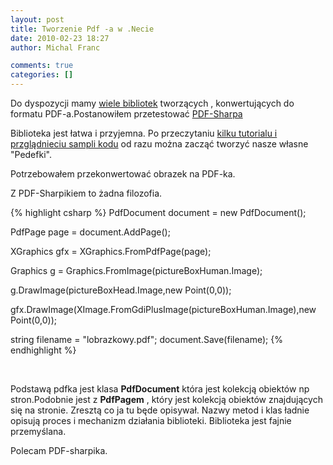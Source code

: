 ```yaml
---
layout: post
title: Tworzenie Pdf -a w .Necie 
date: 2010-02-23 18:27
author: Michal Franc

comments: true
categories: []
---
```

Do dyspozycji mamy <a href="http://stackoverflow.com/questions/177/how-do-i-programmatically-create-a-pdf-in-my-net-application"> wiele bibliotek</a> tworzących , konwertujących do formatu PDF-a.Postanowiłem przetestować <a href="http://pdfsharp.com/">PDF-Sharpa</a>

Biblioteka jest łatwa i przyjemna. Po przeczytaniu <a href="http://pdfsharp.com/PDFsharp/index.php?option=com_content&amp;task=view&amp;id=15&amp;Itemid=35">kilku tutorialu i przglądnieciu sampli kodu</a> od razu można zacząć tworzyć nasze własne "Pedefki".

Potrzebowałem przekonwertować obrazek na PDF-ka.

Z PDF-Sharpikiem to żadna filozofia.

{% highlight csharp %}
PdfDocument document = new PdfDocument();

PdfPage page = document.AddPage();

XGraphics gfx = XGraphics.FromPdfPage(page);

Graphics g = Graphics.FromImage(pictureBoxHuman.Image);

g.DrawImage(pictureBoxHead.Image,new Point(0,0));

gfx.DrawImage(XImage.FromGdiPlusImage(pictureBoxHuman.Image),new Point(0,0));

string filename = "lobrazkowy.pdf";
document.Save(filename);
{% endhighlight %}

&nbsp;

Podstawą pdfka jest klasa <strong>PdfDocument</strong> która jest kolekcją obiektów np stron.Podobnie jest z <strong>PdfPagem</strong> , który jest kolekcją obiektów znajdujących się na stronie. Zresztą co ja tu będe opisywał. Nazwy metod i klas ładnie opisują proces i mechanizm działania biblioteki. Biblioteka jest fajnie przemyślana.

Polecam PDF-sharpika.

